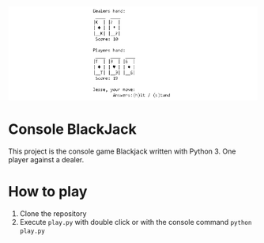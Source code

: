 <img src="details/header.png">

# Console BlackJack 

This project is the console game Blackjack written with Python 3. One player against a dealer.



# How to play

1. Clone the repository
2. Execute `play.py` with double click or with the console command `python play.py`
